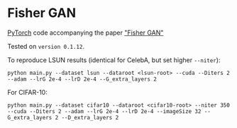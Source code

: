 Fisher GAN
==========

[PyTorch](http://pytorch.org) code accompanying the paper ["Fisher GAN"](https://arxiv.org/abs/1705.09675)

Tested on `version 0.1.12`.

To reproduce LSUN results (identical for CelebA, but set higher `--niter`):

```
python main.py --dataset lsun --dataroot <lsun-root> --cuda --Diters 2 --adam --lrG 2e-4 --lrD 2e-4 --G_extra_layers 2
```

For CIFAR-10:

```
python main.py --dataset cifar10 --dataroot <cifar10-root> --niter 350 --cuda --Diters 2 --adam --lrG 2e-4 --lrD 2e-4 --imageSize 32 --G_extra_layers 2 --D_extra_layers 2 
```
